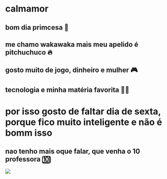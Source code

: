 # calmamor
## bom dia primcesa 🌇
## me chamo wakawaka mais meu apelido é pitchuchuco 🔥
## gosto muito de jogo, dinheiro e mulher 🎮
## tecnologia e minha matéria favorita 👨‍🎓
# por isso gosto de faltar dia de sexta, porque fico muito inteligente e não é bomm isso
## nao tenho mais oque falar, que venha o 10 professora 🔟

![](https://media1.tenor.com/m/tCL3HGcaV4UAAAAd/raccoon-dance.gif)

